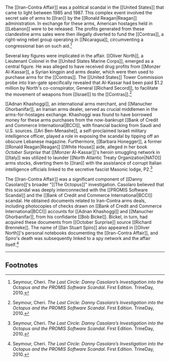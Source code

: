 The [[Iran-Contra Affair]] was a political scandal in the [[United States]] that came to light between 1985 and 1987. This complex event involved the secret sale of arms to [[Iran]] by the [[Ronald Reagan|Reagan]] administration. In exchange for these arms, American hostages held in [[Lebanon]] were to be released. The profits generated from these clandestine arms sales were then illegally diverted to fund the [[Contras]], a right-wing rebel group operating in [[Nicaragua]], circumventing a congressional ban on such aid.[^1]

Several key figures were implicated in the affair. [[Oliver North]], a Lieutenant Colonel in the [[United States Marine Corps]], emerged as a central figure. He was alleged to have received drug profits from [[Monzer Al-Kassar]], a Syrian kingpin and arms dealer, which were then used to purchase arms for the [[Contras]]. The [[United States]] Tower Commission probe into Iran-gate specifically revealed that Al-Kassar had been paid $1.2 million by North's co-conspirator, General [[Richard Secord]], to facilitate the movement of weapons from [[Israel]] to the [[Contras]].[^1]

[[Adnan Khashoggi]], an international arms merchant, and [[Manucher Ghorbanifar]], an Iranian arms dealer, served as crucial middlemen in the arms-for-hostages exchange. Khashoggi was found to have borrowed money for these arms purchases from the now-bankrupt [[Bank of Credit and Commerce International|BCCI]], with financial backing from Saudi and U.S. sources. [[Ari Ben-Menashe]], a self-proclaimed Israeli military intelligence officer, played a role in exposing the scandal by tipping off an obscure Lebanese magazine. Furthermore, [[Barbara Honegger]], a former [[Ronald Reagan|Reagan]] [[White House]] aide, alleged in her book *October Surprise* that [[Monzer Al-Kassar]]'s heroin smuggling network in [[Italy]] was utilized to launder [[North Atlantic Treaty Organization|NATO]] arms stocks, diverting them to [[Iran]] with the assistance of corrupt Italian intelligence officials linked to the secretive fascist Masonic lodge, P2.[^1]

The [[Iran-Contra Affair]] was a significant component of [[Danny Casolaro]]'s broader "[[The Octopus]]" investigation. Casolaro believed that this scandal was deeply interconnected with the [[PROMIS Software Scandal]] and the [[Bank of Credit and Commerce International|BCCI]] scandal. He obtained documents related to Iran-Contra arms deals, including photocopies of checks drawn on [[Bank of Credit and Commerce International|BCCI]] accounts for [[Adnan Khashoggi]] and [[Manucher Ghorbanifar]], from his confidante [[Bob Bickel]]. Bickel, in turn, had acquired these documents from [[October Surprise]] source [[Richard Brenneke]]. The name of [[Ian Stuart Spiro]] also appeared in [[Oliver North]]'s personal notebooks documenting the [[Iran-Contra Affair]], and Spiro's death was subsequently linked to a spy network and the affair itself.[^1]

---
## Footnotes

[^1]: Seymour, Cheri. *The Last Circle: Danny Casolaro’s Investigation into the Octopus and the PROMIS Software Scandal*. First Edition. TrineDay, 2010.